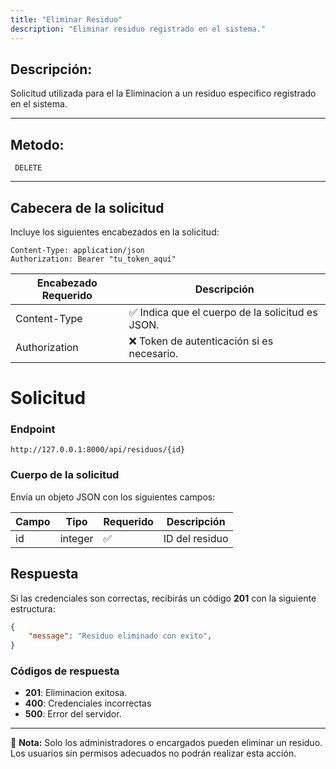 ```yaml
---
title: "Eliminar Residuo"
description: "Eliminar residuo registrado en el sistema."
---
```


## Descripción:

Solicitud utilizada para el la Eliminacion a un residuo especifico registrado en el sistema.

---

## Metodo:
```
 DELETE
```
---
## **Cabecera de la solicitud**
Incluye los siguientes encabezados en la solicitud:
```
Content-Type: application/json
Authorization: Bearer "tu_token_aquí"
```
|Encabezado	Requerido | Descripción  |
|-------------------- |--------------|
|Content-Type	      |✅	Indica que el cuerpo de la solicitud es JSON.
|Authorization        |❌	Token de autenticación si es necesario.


# **Solicitud**

### **Endpoint**
```
http://127.0.0.1:8000/api/residuos/{id}
```
### **Cuerpo de la solicitud**
Envía un objeto JSON con los siguientes campos:


| Campo           | Tipo   | Requerido | Descripción                |
|---------------- |--------|-----------|-----------------------------|
| id             | integer | ✅       | ID del residuo|


## **Respuesta**

Si las credenciales son correctas, recibirás un código **201** con la siguiente estructura:

```json
{
    "message": "Residuo eliminado con exito",
}
```



### **Códigos de respuesta**
- **201**: Eliminacion exitosa.
- **400**: Credenciales incorrectas
- **500**: Error del servidor.

---

📄 **Nota:** Solo los administradores o encargados pueden eliminar un residuo. Los usuarios sin permisos adecuados no podrán realizar esta acción.
